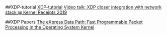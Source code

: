 ##XDP-tutorial
[XDP-tutorial](https://github.com/xdp-project/xdp-tutorial)
[Video talk: XDP closer integration with network stack @ Kernel Receipts 2019](https://www.youtube.com/watch?v=JgJQpcaaCR8)

##XDP Papers
[The eXpress Data Path: Fast Programmable Packet Processing in
the Operating System Kernel](http://borkmann.ch/paper/2018_xdp.pdf)
